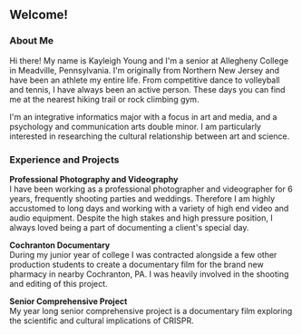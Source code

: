 ## Welcome!

### About Me

Hi there! My name is Kayleigh Young and I'm a senior at Allegheny College in Meadville, Pennsylvania. I'm originally from Northern New Jersey and have been an athlete my entire life. From competitive dance to volleyball and tennis, I have always been an active person. These days you can find me at the nearest hiking trail or rock climbing gym. 

I'm an integrative informatics major with a focus in art and media, and a psychology and communication arts double minor. I am particularly interested in researching the cultural relationship between art and science.

### Experience and Projects

**Professional Photography and Videography**\
I have been working as a professional photographer and videographer for 6 years, frequently shooting parties and weddings. Therefore I am highly accustomed to long  days and working with a variety of high end video and audio equipment. Despite the high stakes and high pressure position, I always loved being a part of documenting a client's special day.

**Cochranton Documentary**\
During my junior year of college I was contracted alongside a few other production students to create a documentary film for the brand new pharmacy in nearby Cochranton, PA. I was heavily involved in the shooting and editing of this project.

**Senior Comprehensive Project**\
My year long senior comprehensive project is a documentary film exploring the scientific and cultural implications of CRISPR.

